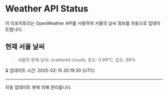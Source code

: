 
# Weather API Status

이 리포지토리는 OpenWeather API를 사용하여 서울의 날씨 정보를 자동으로 업데이트합니다.

## 현재 서울 날씨
> 서울의 현재 날씨: scattered clouds, 온도: 0.99°C, 습도: 88%

⏳ 업데이트 시간: 2025-02-15 20:19:30 (UTC)

---
자동 업데이트 봇에 의해 관리됩니다.
